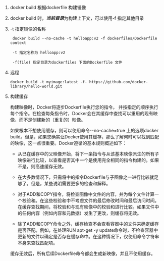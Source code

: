 1.  docker build 根据dockerfile 构建镜像

2. docker build 时，***当前目录***为构建上下文，可以使用-f 指定其他目录

3. -t 指定镜像的名称

        docker build --no-cache -t helloapp:v2 -f dockerfiles/Dockerfile context

        -t 指定名称为 helloapp:v2

        -f(file) 指定目录为dockerfiles 下面的Dockerfile 文件

4.  远程

        docker build -t myimage:latest -f- https://github.com/docker-library/hello-world.git

5. 构建缓存

    构建映像时，Docker将逐步Dockerfile执行您的指令， 并按指定的顺序执行每个指令。在检查每条指令时，Docker会在其缓存中查找可以重用的现有映像，而不是创建新的（重复的）映像。

    如果根本不想使用缓存，则可以使用命令--no-cache=true 上的选项docker build。但是，如果您确实让Docker使用其缓存，那么了解何时可以找到匹配的映像，这一点很重要。Docker遵循的基本规则概述如下：

    + 从已在缓存中的父映像开始，将下一条指令与从该基本映像派生的所有子映像进行比较，以查看是否其中一个是使用完全相同的指令构建的。如果不是，则高速缓存无效。

    + 在大多数情况下，只需将中的指令Dockerfile与子图像之一进行比较就足够了。但是，某些说明需要更多的检查和解释。

    + 对于ADD和COPY指令，将检查图像中文件的内容，并为每个文件计算一个校验和。在这些校验和中不考虑文件的最后修改时间和最后访问时间。在缓存查找期间，将校验和与现有映像中的校验和进行比较。如果文件中的任何内容（例如内容和元数据）发生了更改，则缓存将无效。

    + 除了ADD和COPY命令之外，缓存检查不会查看容器中的文件来确定缓存是否匹配。例如，在处理RUN apt-get -y update命令时，不检查容器中更新的文件以确定是否存在缓存命中。在这种情况下，仅使用命令字符串本身来查找匹配项。

    缓存无效后，所有后续Dockerfile命令都会生成新映像，并且不使用缓存。